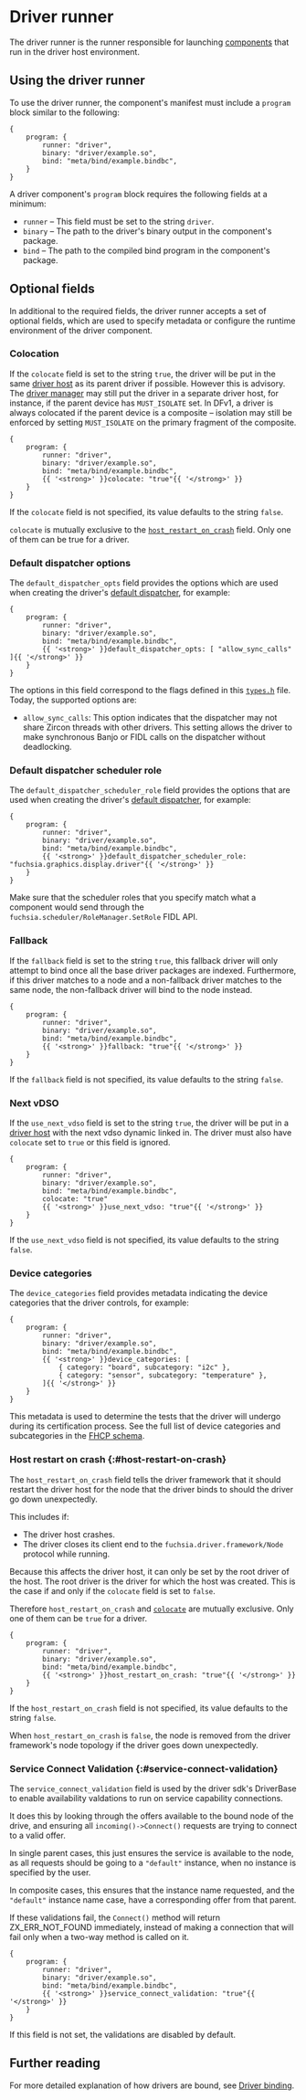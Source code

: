 # Driver runner

The driver runner is the runner responsible for launching
[components][glossary.component] that run in the driver host environment.

## Using the driver runner

To use the driver runner, the component's manifest must include a `program`
block similar to the following:

```json5 {:.devsite-disable-click-to-copy}
{
    program: {
        runner: "driver",
        binary: "driver/example.so",
        bind: "meta/bind/example.bindbc",
    }
}
```

A driver component's `program` block requires the following fields at a minimum:

-   `runner` – This field must be set to the string `driver`.
-   `binary` – The path to the driver's binary output in the component's
    package.
-   `bind` – The path to the compiled bind program in the component's package.

## Optional fields

In additional to the required fields, the driver runner accepts a set of
optional fields, which are used to specify metadata or configure the runtime
environment of the driver component.

### Colocation

If the `colocate` field is set to the string `true`, the driver will be put in
the same [driver host][driver-host] as its parent driver if possible. However
this is advisory. The [driver manager][driver-manager] may still put the driver
in a separate driver host, for instance, if the parent device has `MUST_ISOLATE`
set. In DFv1, a driver is always colocated if the parent device is a composite –
isolation may still be enforced by setting `MUST_ISOLATE` on the primary
fragment of the composite.

```json5 {:.devsite-disable-click-to-copy}
{
    program: {
        runner: "driver",
        binary: "driver/example.so",
        bind: "meta/bind/example.bindbc",
        {{ '<strong>' }}colocate: "true"{{ '</strong>' }}
    }
}
```

If the `colocate` field is not specified, its value defaults to the string
`false`.

`colocate` is mutually exclusive to the [`host_restart_on_crash`](#host-restart-on-crash) field.
Only one of them can be true for a driver.

### Default dispatcher options

The `default_dispatcher_opts` field provides the options which are used when
creating the driver's [default dispatcher][driver-dispatcher], for example:

```json5 {:.devsite-disable-click-to-copy}
{
    program: {
        runner: "driver",
        binary: "driver/example.so",
        bind: "meta/bind/example.bindbc",
        {{ '<strong>' }}default_dispatcher_opts: [ "allow_sync_calls" ]{{ '</strong>' }}
    }
}
```

The options in this field correspond to the flags defined in this
[`types.h`][dispatcher-flags] file. Today, the supported options are:

-   `allow_sync_calls`: This option indicates that the dispatcher may not
    share Zircon threads with other drivers. This setting allows the driver
    to make synchronous Banjo or FIDL calls on the dispatcher without
    deadlocking.

### Default dispatcher scheduler role

The `default_dispatcher_scheduler_role` field provides the options that are used when
creating the driver's [default dispatcher][driver-dispatcher], for example:

```json5 {:.devsite-disable-click-to-copy}
{
    program: {
        runner: "driver",
        binary: "driver/example.so",
        bind: "meta/bind/example.bindbc",
        {{ '<strong>' }}default_dispatcher_scheduler_role: "fuchsia.graphics.display.driver"{{ '</strong>' }}
    }
}
```

Make sure that the scheduler roles that you specify match what a component would send through the `fuchsia.scheduler/RoleManager.SetRole` FIDL API.

### Fallback

If the `fallback` field is set to the string `true`, this fallback driver will
only attempt to bind once all the base driver packages are indexed. Furthermore,
if this driver matches to a node and a non-fallback driver matches to the same
node, the non-fallback driver will bind to the node instead.

```json5 {:.devsite-disable-click-to-copy}
{
    program: {
        runner: "driver",
        binary: "driver/example.so",
        bind: "meta/bind/example.bindbc",
        {{ '<strong>' }}fallback: "true"{{ '</strong>' }}
    }
}
```

If the `fallback` field is not specified, its value defaults to the string
`false`.

### Next vDSO

If the `use_next_vdso` field is set to the string `true`, the driver will be put in
a [driver host][driver-host] with the next vdso dynamic linked in. The driver must
also have `colocate` set to `true` or this field is ignored.

```json5 {:.devsite-disable-click-to-copy}
{
    program: {
        runner: "driver",
        binary: "driver/example.so",
        bind: "meta/bind/example.bindbc",
        colocate: "true"
        {{ '<strong>' }}use_next_vdso: "true"{{ '</strong>' }}
    }
}
```

If the `use_next_vdso` field is not specified, its value defaults to the string
`false`.

### Device categories

The `device_categories` field provides metadata indicating the device categories
that the driver controls, for example:

```json5 {:.devsite-disable-click-to-copy}
{
    program: {
        runner: "driver",
        binary: "driver/example.so",
        bind: "meta/bind/example.bindbc",
        {{ '<strong>' }}device_categories: [
            { category: "board", subcategory: "i2c" },
            { category: "sensor", subcategory: "temperature" },
        ]{{ '</strong>' }}
    }
}
```

This metadata is used to determine the tests that the driver will undergo during
its certification process. See the full list of device categories and
subcategories in the [FHCP schema][fhcp-schema].

### Host restart on crash {:#host-restart-on-crash}

The `host_restart_on_crash` field tells the driver framework that it should restart the
driver host for the node that the driver binds to should the driver go down unexpectedly.

This includes if:

 - The driver host crashes.
 - The driver closes its client end to the `fuchsia.driver.framework/Node` protocol while running.

Because this affects the driver host, it can only be set by the root driver of the host.
The root driver is the driver for which the host was created. This is the case if and only if
the `colocate` field is set to `false`.

Therefore `host_restart_on_crash` and [`colocate`](#colocation) are mutually exclusive. Only
one of them can be `true` for a driver.

```json5 {:.devsite-disable-click-to-copy}
{
    program: {
        runner: "driver",
        binary: "driver/example.so",
        bind: "meta/bind/example.bindbc",
        {{ '<strong>' }}host_restart_on_crash: "true"{{ '</strong>' }}
    }
}
```

If the `host_restart_on_crash` field is not specified, its value defaults to the string
`false`.

When `host_restart_on_crash` is `false`, the node is removed from the driver framework's
node topology if the driver goes down unexpectedly.

### Service Connect Validation {:#service-connect-validation}

The `service_connect_validation` field is used by the driver sdk's DriverBase
to enable availability valdations to run on service capability connections.

It does this by looking through the offers available to the bound node of the
drive, and ensuring all `incoming()->Connect()` requests are trying to connect
to a valid offer.

In single parent cases, this just ensures the service is available to the node,
as all requests should be going to a `"default"` instance, when no instance is
specified by the user.

In composite cases, this ensures that the instance name requested, and the
`"default"` instance name case, have a corresponding offer from that parent.

If these validations fail, the `Connect()` method will return ZX_ERR_NOT_FOUND
immediately, instead of making a connection that will fail only when a two-way
method is called on it.

```json5 {:.devsite-disable-click-to-copy}
{
    program: {
        runner: "driver",
        binary: "driver/example.so",
        bind: "meta/bind/example.bindbc",
        {{ '<strong>' }}service_connect_validation: "true"{{ '</strong>' }}
    }
}
```

If this field is not set, the validations are disabled by default.


## Further reading

For more detailed explanation of how drivers are bound, see
[Driver binding][driver-binding].

<!-- Reference links -->

[glossary.component]: /docs/glossary/README.md#component
[driver-host]: /docs/concepts/drivers/driver_framework.md#driver_host
[driver-manager]: /docs/concepts/drivers/driver_framework.md#driver_manager
[driver-dispatcher]: /docs/concepts/drivers/driver-dispatcher-and-threads.md
[dispatcher-flags]: /sdk/lib/driver/runtime/include/lib/fdf/types.h
[fhcp-schema]: /build/drivers/FHCP.json
[driver-binding]: /docs/concepts/drivers/driver_binding.md
